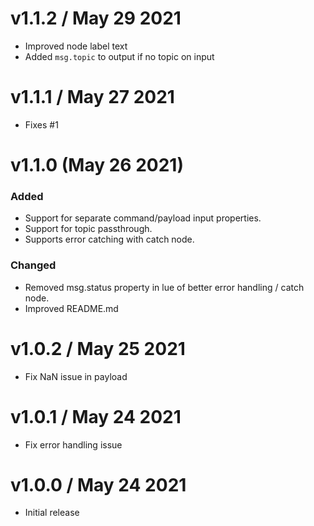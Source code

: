 v1.1.2 / May 29 2021
===================
  
  * Improved node label text
  * Added `msg.topic` to output if no topic on input
  
v1.1.1 / May 27 2021
===================
  
  * Fixes #1

v1.1.0 (May 26 2021)
===================
  ### Added
  * Support for separate command/payload input properties.
  * Support for topic passthrough.
  * Supports error catching with catch node.

  ### Changed
  * Removed msg.status property in lue of better error handling / catch node.
  * Improved README.md
  
v1.0.2 / May 25 2021
===================
  
  * Fix NaN issue in payload

v1.0.1 / May 24 2021
===================
  
  * Fix error handling issue

v1.0.0 / May 24 2021
===================
  
  * Initial release